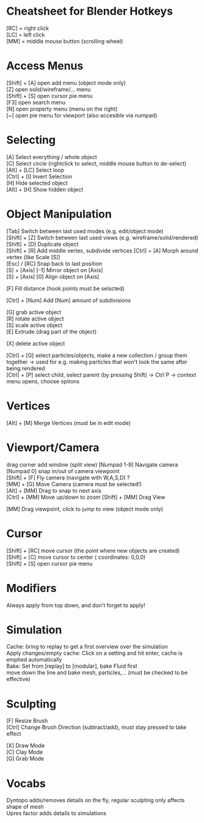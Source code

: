# Cheatsheet for Blender Hotkeys

[RC] = right click  
[LC] = left click   
[MM] = middle mouse button (scrolling wheel)  

# Access Menus  

[Shift] + [A]   open add menu (object mode only)  
[Z]             open solid/wireframe/... menu   
[Shift] + [S]   open cursor pie menu  
[F3]            open search menu  
[N]             open property menu   (menu on the right)  
[~]             open pie menu for viewport (also accesible via numpad)  


# Selecting  

[A]             Select everything / whole object   
[C]             Select circle (rightclick to select, middle mouse button to de-select)  
[Alt] + [LC]    Select loop   
[Ctrl] + [I]    Invert Selection  
[H]             Hide selected object  
[Alt] + [H]     Show hidden object  

# Object Manipulation  

[Tab]             Switch between last used modes (e.g. edit/object mode)  
[Shift] + [Z]     Switch between last used views (e.g. wireframe/solid/rendered)
[Shift] + [D]     Duplicate object  
[Shift] + [R]     Add middle vertex, subdivide vertices 
[Ctrl] + [A]      Morph around vertex (like Scale [S])   
[Esc] / [RC]      Snap back to last position  
[S] + [Axis] [-1] Mirror object on [Axis]    
[S] + [Axis] [0]  Align object on [Axis]   

[F]             Fill distance (hook points must be selscted)  

[Ctrl] + [Num]  Add [Num] amount of subdivisions  


[G]     grab active object  
[R]     rotate active object  
[S]     scale active object  
[E]     Extrude (drag part of the object)  

[X]     delete active object  

[Ctrl] + [G]    select particles/objects, make a new collection / group them together -> used for e.g. making particles that won't look the same after being rendered  
[Ctrl] + [P]    select child, select parent (by pressing Shift) -> Ctrl P -> context menu opens, choose options  

# Vertices  
 
[Alt] + [M]     Merge Vertices (must be in edit mode)  

# Viewport/Camera  

drag corner     add window (split view)
[Numpad 1-9]    Navigate camera  
[Numpad 0]      snap in/out of camera viewpoint  
[Shift] + [F]   Fly camera (navigate with W,A,S,D) ?  
[MM] + [G]      Move Camera (camera must be selected!)  
[Alt] + [MM]    Drag to snap to next axis  
[Ctrl] + [MM]   Move up/down to zoom 
[Shift] + [MM]  Drag View

[MM]    Drag viewpoint, click to jump to view (object mode only)  


# Cursor

[Shift] + [RC]  move cursor (the point where new objects are created)   
[Shift] + [C]   move cursor to center ( coordinates: 0,0,0)  
[Shift] + [S]   open cursor pie menu  

# Modifiers

Always apply from top down, and don't forget to apply!  


# Simulation

Cache: bring to replay to get a first overview over the simulation  
Apply changes/empty cache: Click on a setting and hit enter, cache is emptied automatically  
Bake: Set from [replay] to [modular], bake Fluid first  
move down the line and bake mesh, particles,... (must be checked to be effective)  

# Sculpting

[F]     Resize Brush  
[Ctrl]  Change Brush Direction (subtract/add), must stay pressed to take effect  

[X]     Draw Mode  
[C]     Clay Mode  
[G]     Grab Mode  


# Vocabs

Dyntopo         adds/removes details on the fly, regular sculpting only affects shape of mesh  
Upres factor    adds details to simulations  